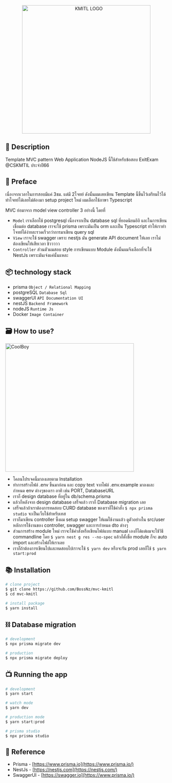 <p align="center">
  <a href="https://www.kmitl.ac.th" target="blank"><img src="https://emeeting.kmitl.ac.th/pluginfile.php/1/theme_moove/logo/1644762619/fight44342235pix.png" width="400" alt="KMITL LOGO" /></a>
</p>

## 👋 Description

Template MVC pattern Web Application NodeJS นี้ใช้สำหรับข้อสอบ ExitExam @CSKMTIL ประจำปี66

## 🧃 Preface

<p>เนื่องจากเวลาในการสอบมีแค่ 3ชม. แต่มี 2โจทย์ ดังนั้นผมเลยเขียน Template นี้ขึ้นไว้เตรียมไว้ได้ทำโจทย์ได้เลยไม่ต้องมา setup project ใหม่ ผมเลือกใช้ภาษา Typescript</p>
<p>MVC ย่อมาจาก model view controller 3 อย่างนี้ โดยที่ </p>

- `Model` เราเลือกใช้ postgresql เนื่องจากเป็น database sql ที่ยอดนิยมอิอิ และในการเขียนเชื่อมต่อ database เราจะใช้ prisma เพราะมันเป็น orm และเป็น Typescript ทำให้เราทำโจทย์ได้ง่ายละรวดเร็วกว่าการมาเขียน query sql
- `View` เราจะใช้ swagger เพราะ nestjs มัน generate API document ให้เลย เราไม่ต้องเขียนให้เสียเวลา ชิววววว
- `Controller` ส่วนตัวผมสอบ style การเขียนแบบ Module ดังนั้นผมจึงเลือกที่จะใช้ NestJs เพราะมันเจ๋งแค่นั้นแหละ

## 📦 technology stack

- prisma `Object / Relational Mapping`
- postgreSQL `Database Sql`
- swaggerUI `API Documentation UI`
- nestJS `Backend Framework`
- nodeJS `Runtime Js`
- Docker `Image Container`


## 🗃️ How to use?

<img src="https://media2.giphy.com/media/62PP2yEIAZF6g/200.gif" width="400" alt="CoolBoy" />

- โคลนโปรเจคนี้มาลงเลยตาม Installation
- ทำการสร้างไฟล์ .env ขึ้นมาก่อน และ copy text จากไฟล์ .env.example มาลงและ กำหนด env ต่างๆของเรา อาทิ เช่น PORT, DatabaseURL
- เราก็ design database ที่อยู่ใน db/schema.prisma
- แล้วก็หลังจาก design database เสร็จแล้ว เราก็ Database migration เลย
- เสร็จแล้วถ้าเราต้องการทดสอบ CURD database ของเราก็ใช้คำสั่ง `$ npx prisma studio` จะเป็นเว็บใช้สำหรับเทส
- เราก็มาเขียน controller ซึ้งผม setup swagger ให้ผมใช้งานแล้ว ดูตัวอย่างใน src/user หลักการใช้งานของ controller, swagger และการกำหนด dto ต่างๆ
- ส่วนการสร้าง module ใหม่ เราจะใช้คำสั่งหรือเขียนไฟล์แบบ manual เองก็ได้แต่ผมจะใช้วิธี commandline โดย `$ yarn nest g res --no-spec` แล้วก็ตั้งชื่อ module ก็จะ auto import และสร้างไฟล์ให้เราเลย
- เราก็ถ้าต้องการเขียนไปและทดสอบไปเราจะใช้ `$ yarn dev` หรือจะรัน prod เลยก็ใช้ `$ yarn start:prod`

## 📚 Installation

```bash
# clone project
$ git clone https://github.com/BossNz/mvc-kmitl
$ cd mvc-kmitl

# install package
$ yarn install
```

## ⛓️ Database migration

```bash
# development
$ npx prisma migrate dev

# production
$ npx prisma migrate deploy

```


## 📺 Running the app

```bash
# development
$ yarn start

# watch mode
$ yarn dev

# production mode
$ yarn start:prod

# prisma studio
$ npx prisma studio
```

## 🤝 Reference

- Prisma - [https://www.prisma.io](https://www.prisma.io/)
- NestJs - [https://nestjs.com](https://nestjs.com/)
- SwaggerUI - [https://swagger.io](https://www.prisma.io/)

